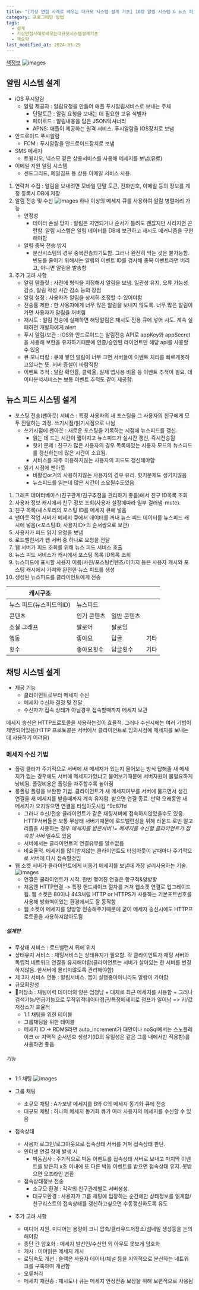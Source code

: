 ```yaml
---
title: "[가상 면접 사례로 배우는 대규모 시스템 설계 기초] 10장 알림 시스템 & 뉴스 피드 시스템 & 채팅 시스템"
category: 프로그래밍 방법
tags:
  - 설계
  - 가상면접사례로배우는대규모시스템설계기초
  - 책요약
last_modified_at: 2024-03-29
---
```


[책정보](https://m.yes24.com/Goods/Detail/102819435)
![images](/assets/images/대규모/IMG-20240910172136.png)

## 알림 시스템 설계

- iOS 푸시알람
	- 알림 제공자 : 알림요청을 만들어 애플 푸시알림서비스로 보내는 주체
		- 단말토큰 : 알림 요청을 보내는 데 필요한 고유 식별자
		- 페이로드 : 알림내용을 담은 JSON딕셔너리
		- APNS: 애플이 제공하는 원격 서비스. 푸시알람을 IOS장치로 보냄
- 안드로이드 푸시알람
	- FCM : 푸시알람을 안드로이드장치로 보냄
- SMS 메세지
	- 트윌리오, 넥스모 같은 상용서비스를 사용해 메세지를 보냄(유료)
- 이메일 지원 알림 시스템
	- 센드그리드, 메일침프 등 상용 이메일 서비스 사용.

1. 연락처 수집 : 알림을 보내려면 모바일 단말 토큰, 전화번호, 이메일 등의 정보를 계정 등록시 DB에 저장
2. 알림 전송 및 수신
	![images](/assets/images/대규모/2024-03-30.18.26.04.png)
	하나 이상의 메세지 큐를 사용하여 알람 병렬처리 가능
	- 안정성
		- 데이터 손실 방지 : 알림은 지연되거나 순서가 틀려도 괜찮지만 사라지면 곤란함. 알림 시스템은 알림 데이터를 DB에 보관하고 재시도 메커니즘을 구현해야함
	- 알림 중복 전송 방지
		- 분산시스템의 경우 중복전송되기도함. 그러나 완전히 막는 것은 불가능함. 빈도를 줄이기 위해서는 알림의 이벤트 ID를 검사해 중복 이벤트라면 버리고, 아니면 알림을 발송함
3. 추가 고려 사항
	- 알림 템플릿 : 사전에 형식을 지정해서 알림을 보냄. 일관성 유지, 오류 가능성 감소, 알림 작성 시간 감소 등의 장점
	- 알림 설정 : 사용자가 알림을 상세히 조정할 수 있어야함
	- 전송률 제한 : 한 사용자에게 너무 많은 알림을 보내지 않도록. 너무 많은 알림이 가면 사용자가 알림을 꺼버림
	- 재시도 : 알림 전송에 실패하면 해당알림은 재시도 전용 큐에 넣어 시도. 계속 실패하면 개발자에게 alert
	- 푸시 알림/보관 : iOS와 안드로이드는 알림전송 API로 appKey와 appSecret을 사용해 보한을 유자하기때문에 인증/승인된 라이언트만 해당 api를 사용할 수 있음
	- 큐 모니터링 : 큐에 쌓인 알림이 너무 크면 서버들이 이벤트 처리를 빠르게못하고있다는 뜻. 서버 증설이 바람직함
	- 이벤트 추적 : 알람 확인률, 클릭율, 실제 앱사용 비율 등 이벤트 추적이 필요. 데이터분석서비스는 보통 이벤트 추적도 같이 제공함. 

## 뉴스 피드 시스템 설계

- 포스팅 전송(팬아웃) 서비스 : 특정 사용자의 새 포스팅을 그 사용자의 친구에게 모두 전달하는 과정. 쓰기시점/읽기시점으로 나뉨
	- 쓰기시점에 팬아웃 : 새로운 포스팅을 기록하는 시점에 뉴스피드를 갱신. 
		- 읽는 데 드는 시간이 짧아지고 뉴스피드가 실시간 갱신, 즉시전송됨
		- 핫키 문제 : 친구가 많은 사용자의 경우 목록에있는 사용자 모드의 뉴스피드를 갱신하는데 많은 시간이 소요됨.
		- 서비스를 자주 이용하지않는 사용자의 피드도 갱신해야함
	- 읽기 시점에 팬아웃
		- 비활성or거의 사용하지않는 사용자의 경우 유리. 핫키문제도 생기지않음
		- 뉴스피드를 읽는데 많은 시간이 소요될수도있음
1. 그래프 데이터베이스(친구관계/친구추천을 관리하기 좋음)에서 친구 ID목록 조회
2. 사용자 정보 캐시에서 친구 정보 조회(사용자 설정에따라 일부 걸러냄-mute). 
3. 친구 목록/새스토리의 포스팅 ID를 메세지 큐에 넣음
4. 팬아웃 작업 서버가 메세지 큐에서 데이터를 꺼내 뉴스 피드 데이터를 뉴스피드 캐시에 넣음(<포스팅ID, 사용자ID>의 순서쌍으로 보관)
5. 사용자가 피드 읽기 요청을 보냄
6. 로드밸런서가 웹 서버 중 하나로 요청을 전달
7. 웹 서버가 피드 조회를 위해 뉴스 피드 서비스 호출
8. 뉴스 피드 서비스가 캐시에서 포스팅 목록 ID목록 조회
9. 뉴스피드에 표시할 사용자 이름/사진/포스팅컨텐츠/이미지 등은 사용자 캐시와 포스팅 캐시에서 가져와 완전한 뉴스 피드를 생성
10. 생성된 뉴스피드를 클라이언트에게 전송

| 캐시구조           |        |        |     |
| -------------- | ------ | ------ | --- |
| 뉴스 피드(뉴스피드의ID) | 뉴스피드   |        |     |
| 콘텐츠            | 인기 콘텐츠 | 일반 콘텐츠 |     |
| 소셜 그래프         | 팔로어    | 팔로잉    |     |
| 행동             | 좋아요    | 답글     | 기타  |
| 횟수             | 좋아요횟수  | 답글횟수   | 기타  |

## 채팅 시스템 설계
- 제공 기능
	- 클라이언트로부터 메세지 수신
	- 메세지 수신자 결정 및 전달
	- 수신자가 접속 상태가 아닐경우 접속할때까지 메세지 보관

메세지 송신은 HTTP프로토콜을 사용하는것이 효율적. 그러나 수신시에는 여러 기법이 제안되어있음(HTTP 프로토콜은 서버에서 클라이언트로 임의시점에 메세지를 보내는데 사용하기 어려움)
### 메세지 수신 기법
- 폴링
	클라가 주기적으로 서버에 새 메세지가 있는지 물어보는 방식
	답해줄 새 메세지가 없는 경우에도 서버에 메세지가있냐고 물어보기때문에 서버자원이 불필요하게 낭비됨. 폴링비용은 폴링을 자주할수록 높아짐
- 롱폴링
  폴링을 보완한 기법. 클라이언트가 새 메세지여부를 서버에 물으면서 생긴 연결을 새 메세지를 받을때까지 계속 유지함. 받으면 연결 종료. 만약 오래동안 새 메세지가 오지않으면 연결을 타임아웃시킴 ^9c87fd
  - 그러나 수신/전송 클라이언트가 같은 채팅서버에 접속하지않았을수도 있음. HTTP서버들은 보통 무상태 서버기때문에 로드밸런싱을 위해 라운드 로빈 알고리즘을 사용하는 경우 *메세지를 받은서버 != 메세지를 수신할 클라이언트가 접속한 서버* 일수도 있음
  - 서버에서는 클라이언트의 연결유무를 알수없음
  - 비효율적. 메세지를 많이받지않는 클라이언트도 타임아웃이 날때마다 주기적으로 서버에 다시 접속할것임
- 웹 소켓
	서버가 클라이언트에게 비동기 메세지를 보낼때 가장 널리사용하는 기술.
	![images](/assets/images/대규모/2024-03-31.11.32.13.png)
	- 연결은 쿨라이언트가 시작. 한번 맺어진 연경은 항구적&양방향
	- 처음엔 HTTP연결 -> 특정 핸드셰이크 절차를 거쳐 웹소켓 연결로 업그레이드됨. 웹 소켓은 80이나 443처럼 HTTP or HTTPS가 사용하는 기본포트번호를 사용해 방화벽이있는 환경에서도 잘 동작함
	- 웹 소켓이 메세지를 양방향 전송해주기때문에 굳이 메세지 송신시에도 HTTP프로토콜을 사용하지않아도됨
	
##### 설계안
- 무상태 서비스 : 로드밸런서 뒤에 위치
- 상태유지 서비스 : 채팅서비스는 상태유지가 필요함. 각 클라이언트가 채팅 서버와 독립적 네트워크 연결을 유지해야함(클라이언트는 서버가 살아있는 한 서버를 변경하지않음. 한서버에 몰리지않도록 관리해야함)
- 제 3자 서비스 연동 : 알림서비스. 앱이 실행중이아니라도 알람이 가야함
- 규모확장성
- 저장소 : 채팅이력 데이터의 양은 엄청남 + 대체로 최근 메세지를 사용함 + 그러나 검색기능/언급기능으로 무작위적데이터접근/특정메세지로 점프가 일어남
  => 키/값 저장소가 효율적
	- 1:1 채팅을 위한 테이블
	- 그룹채팅을 위한 테이블
	- 메세지 ID -> RDMS라면 auto_increment가 대안이나 noSql에서는 스노플레이크 or 지역적 순서번호 생성기(ID의 유일성은 같은 그룹 내에서만 적용함)를 사용하면 좋음
###### 기능
- 1:1 채팅
![images](/assets/images/대규모/2024-03-31.12.11.25.png)
- 그룹 채팅
	- 소규모 채팅 : A가보낸 메세지를 B와 C의 메세지 동기화 큐에 전송
	- 대규모 채팅 : 하나의 메세지 동기화 큐가 여러 사용자의 메세지를 수신할 수 있음
- 접속상태
	- 사용자 로그인/로그아웃으로 접속상태 서버를 거쳐 접속상태 판단. 
	- 인터넷 연결 장애 발생 시
		- 박동검사 : 주기적으로 박동 이벤트를 접속상태 서버로 보내고 마지막 이벤트를 받은지 x초 이내에 또 다른 박동 이벤트를 받으면 접속상태 유지. 못받으면 오프라인 변환
	- 접속상태정보 전송
		- 소규모 환경 : 각각의 친구관계별로 서버생성.
		- 대규모환경 : 사용자가 그룹 채팅에 입장하는 순간에만 상태정보를 읽게함/친구리스트의 접속상태를 갱신하고싶으면 수동갱신하도록 유도

- 추가 고려 사항
	- 미디어 지원. 미디어는 용량이 크니 압축/클라우드저장소/섬네일 생성등을 논의해야함
	- 종단 간 암호화 : 메세지 발신인/수신인 외 아무도 못보게 암호화
	- 캐시 : 이미읽은 메세지 캐시
	- 로딩속도 개선 : 슬랙은 사용자 데이터/체널 등을 지역적으로 분산하는 네트워크를 구축하여 개선함
	- 오류처리
	- 메세지 재전송 : 재시도나 큐는 메세지 안정전송 보장을 위해 보편적으로 사용됨
	